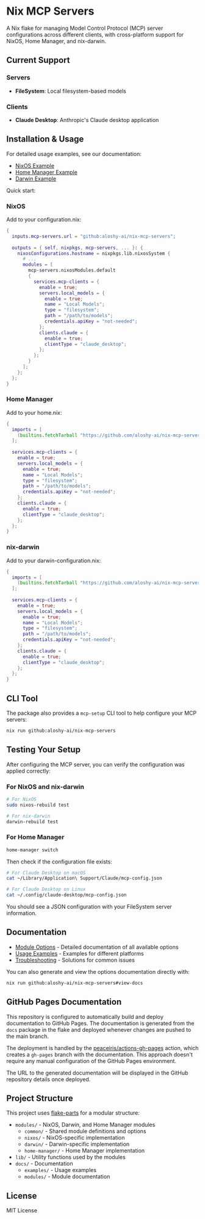 # Nix MCP Servers

A Nix flake for managing Model Control Protocol (MCP) server configurations across different clients, with cross-platform support for NixOS, Home Manager, and nix-darwin.

## Current Support

### Servers
- **FileSystem**: Local filesystem-based models

### Clients
- **Claude Desktop**: Anthropic's Claude desktop application

## Installation & Usage

For detailed usage examples, see our documentation:
- [NixOS Example](./docs/examples/nixos.md)
- [Home Manager Example](./docs/examples/home-manager.md)
- [Darwin Example](./docs/examples/darwin.md)

Quick start:

### NixOS

Add to your configuration.nix:

```nix
{
  inputs.mcp-servers.url = "github:aloshy-ai/nix-mcp-servers";
  
  outputs = { self, nixpkgs, mcp-servers, ... }: {
    nixosConfigurations.hostname = nixpkgs.lib.nixosSystem {
      # ...
      modules = [
        mcp-servers.nixosModules.default
        {
          services.mcp-clients = {
            enable = true;
            servers.local_models = {
              enable = true;
              name = "Local Models";
              type = "filesystem";
              path = "/path/to/models";
              credentials.apiKey = "not-needed";
            };
            clients.claude = {
              enable = true;
              clientType = "claude_desktop";
            };
          };
        }
      ];
    };
  };
}
```

### Home Manager

Add to your home.nix:

```nix
{
  imports = [
    (builtins.fetchTarball "https://github.com/aloshy-ai/nix-mcp-servers/archive/main.tar.gz").nixosModules.home-manager
  ];
  
  services.mcp-clients = {
    enable = true;
    servers.local_models = {
      enable = true;
      name = "Local Models";
      type = "filesystem";
      path = "/path/to/models";
      credentials.apiKey = "not-needed";
    };
    clients.claude = {
      enable = true;
      clientType = "claude_desktop";
    };
  };
}
```

### nix-darwin

Add to your darwin-configuration.nix:

```nix
{
  imports = [
    (builtins.fetchTarball "https://github.com/aloshy-ai/nix-mcp-servers/archive/main.tar.gz").darwinModules.default
  ];
  
  services.mcp-clients = {
    enable = true;
    servers.local_models = {
      enable = true;
      name = "Local Models";
      type = "filesystem";
      path = "/path/to/models";
      credentials.apiKey = "not-needed";
    };
    clients.claude = {
      enable = true;
      clientType = "claude_desktop";
    };
  };
}
```

## CLI Tool

The package also provides a `mcp-setup` CLI tool to help configure your MCP servers:

```bash
nix run github:aloshy-ai/nix-mcp-servers
```

## Testing Your Setup

After configuring the MCP server, you can verify the configuration was applied correctly:

### For NixOS and nix-darwin

```bash
# For NixOS
sudo nixos-rebuild test

# For nix-darwin
darwin-rebuild test
```

### For Home Manager

```bash
home-manager switch
```

Then check if the configuration file exists:

```bash
# For Claude Desktop on macOS
cat ~/Library/Application\ Support/Claude/mcp-config.json

# For Claude Desktop on Linux
cat ~/.config/claude-desktop/mcp-config.json
```

You should see a JSON configuration with your FileSystem server information.

## Documentation

- [Module Options](./docs/modules/options.md) - Detailed documentation of all available options
- [Usage Examples](./docs/examples/) - Examples for different platforms
- [Troubleshooting](./docs/troubleshooting.md) - Solutions for common issues

You can also generate and view the options documentation directly with:

```bash
nix run github:aloshy-ai/nix-mcp-servers#view-docs
```

## GitHub Pages Documentation

This repository is configured to automatically build and deploy documentation to GitHub Pages. The documentation is generated from the `docs` package in the flake and deployed whenever changes are pushed to the main branch.

The deployment is handled by the [peaceiris/actions-gh-pages](https://github.com/peaceiris/actions-gh-pages) action, which creates a `gh-pages` branch with the documentation. This approach doesn't require any manual configuration of the GitHub Pages environment.

The URL to the generated documentation will be displayed in the GitHub repository details once deployed.

## Project Structure

This project uses [flake-parts](https://flake.parts/) for a modular structure:

- `modules/` - NixOS, Darwin, and Home Manager modules
  - `common/` - Shared module definitions and options
  - `nixos/` - NixOS-specific implementation
  - `darwin/` - Darwin-specific implementation
  - `home-manager/` - Home Manager implementation
- `lib/` - Utility functions used by the modules
- `docs/` - Documentation
  - `examples/` - Usage examples
  - `modules/` - Module documentation

## License

MIT License
